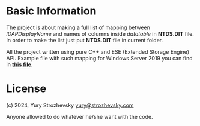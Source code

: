 # Basic Information
The project is about making a full list of mapping between _lDAPDisplayName_ and names of columns inside _datatable_ in **NTDS.DIT** file. In order to make the list just put **NTDS.DIT** file in current folder.

All the project written using pure C++ and ESE (Extended Storage Engine) API. Example file with such mapping for Windows Server 2019 you can find in [**this file**]().

# License
(c) 2024, Yury Strozhevsky
[yury@strozhevsky.com](mailto:yury@strozhevsky.com)

Anyone allowed to do whatever he/she want with the code.